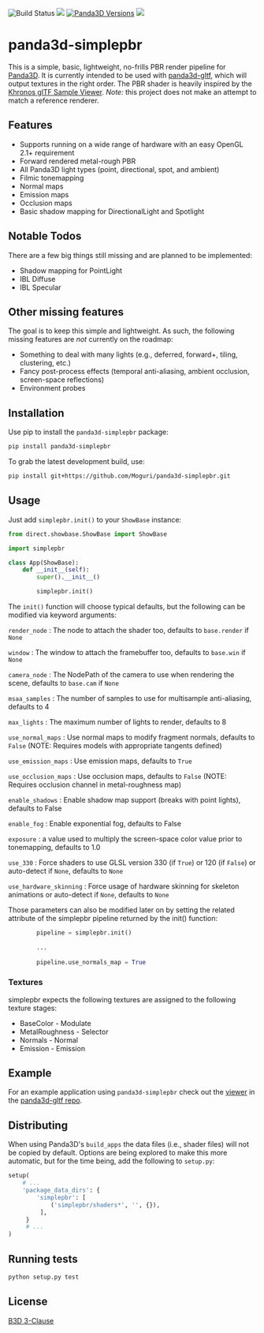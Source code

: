 ![Build Status](https://github.com/Moguri/panda3d-simplepbr/workflows/Pipeline/badge.svg)
[![](https://img.shields.io/pypi/pyversions/panda3d_simplepbr.svg)](https://pypi.org/project/panda3d_simplepbr/)
[![Panda3D Versions](https://img.shields.io/badge/panda3d-1.10%20%7C%201.11-blue.svg)](https://www.panda3d.org/)
[![](https://img.shields.io/github/license/Moguri/panda3d-simplepbr.svg)](https://choosealicense.com/licenses/bsd-3-clause/)

# panda3d-simplepbr

This is a simple, basic, lightweight, no-frills PBR render pipeline for [Panda3D](https://www.panda3d.org/).
It is currently intended to be used with [panda3d-gltf](https://github.com/Moguri/panda3d-gltf), which will output textures in the right order.
The PBR shader is heavily inspired by the [Khronos glTF Sample Viewer](https://github.com/KhronosGroup/glTF-Sample-Viewer).
*Note:* this project does not make an attempt to match a reference renderer.

## Features
* Supports running on a wide range of hardware with an easy OpenGL 2.1+ requirement
* Forward rendered metal-rough PBR
* All Panda3D light types (point, directional, spot, and ambient)
* Filmic tonemapping 
* Normal maps
* Emission maps
* Occlusion maps
* Basic shadow mapping for DirectionalLight and Spotlight

## Notable Todos
There are a few big things still missing and are planned to be implemented:

* Shadow mapping for PointLight
* IBL Diffuse
* IBL Specular

## Other missing features
The goal is to keep this simple and lightweight.
As such, the following missing features are *not* currently on the roadmap:

* Something to deal with many lights (e.g., deferred, forward+, tiling, clustering, etc.)
* Fancy post-process effects (temporal anti-aliasing, ambient occlusion, screen-space reflections)
* Environment probes

## Installation

Use pip to install the `panda3d-simplepbr` package:

```bash
pip install panda3d-simplepbr
```

To grab the latest development build, use:

```bash
pip install git+https://github.com/Moguri/panda3d-simplepbr.git

```

## Usage

Just add `simplepbr.init()` to your `ShowBase` instance:

```python
from direct.showbase.ShowBase import ShowBase

import simplepbr

class App(ShowBase):
    def __init__(self):
        super().__init__()

        simplepbr.init()
```

The `init()` function will choose typical defaults, but the following can be modified via keyword arguments:

`render_node`
: The node to attach the shader too, defaults to `base.render` if `None`

`window`
: The window to attach the framebuffer too, defaults to `base.win` if `None`

`camera_node`
: The NodePath of the camera to use when rendering the scene, defaults to `base.cam` if `None`

`msaa_samples`
: The number of samples to use for multisample anti-aliasing, defaults to 4

`max_lights`
: The maximum number of lights to render, defaults to 8

`use_normal_maps`
: Use normal maps to modify fragment normals, defaults to `False` (NOTE: Requires models with appropriate tangents defined)

 `use_emission_maps`
: Use emission maps, defaults to `True`

`use_occlusion_maps`
: Use occlusion maps, defaults to `False` (NOTE: Requires occlusion channel in metal-roughness map)

`enable_shadows`
: Enable shadow map support (breaks with point lights), defaults to False

`enable_fog`
: Enable exponential fog, defaults to False

`exposure`
: a value used to multiply the screen-space color value prior to tonemapping, defaults to 1.0

`use_330`
: Force shaders to use GLSL version 330 (if `True`) or 120 (if `False`) or auto-detect if `None`, defaults to `None`

`use_hardware_skinning`
: Force usage of hardware skinning for skeleton animations or auto-detect if `None`, defaults to `None`

Those parameters can also be modified later on by setting the related attribute of the simplepbr pipeline returned by the init() function:

```python
        pipeline = simplepbr.init()
        
        ...
        
        pipeline.use_normals_map = True
```

### Textures

simplepbr expects the following textures are assigned to the following texture stages:

* BaseColor - Modulate
* MetalRoughness - Selector
* Normals - Normal
* Emission - Emission

## Example

For an example application using `panda3d-simplepbr` check out the [viewer](https://github.com/Moguri/panda3d-gltf/blob/master/gltf/viewer.py) in the [panda3d-gltf repo](https://github.com/Moguri/panda3d-gltf).

## Distributing

When using Panda3D's `build_apps` the data files (i.e., shader files) will not be copied by default.
Options are being explored to make this more automatic, but for the time being, add the following to `setup.py`:

```python
setup(
    # ...
    'package_data_dirs': {
        'simplepbr': [
            ('simplepbr/shaders*', '', {}),
         ],
     }
     # ...
)
```

## Running tests
```bash
python setup.py test
```

## License
[B3D 3-Clause](https://choosealicense.com/licenses/bsd-3-clause/)
